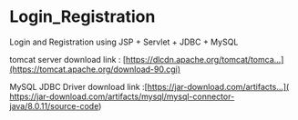 # Login_Registration
Login and Registration using JSP + Servlet + JDBC + MySQL 


tomcat server download link : [https://dlcdn.apache.org/tomcat/tomca...](https://tomcat.apache.org/download-90.cgi)

MySQL JDBC Driver download link :[https://jar-download.com/artifacts...]( https://jar-download.com/artifacts/mysql/mysql-connector-java/8.0.11/source-code)

